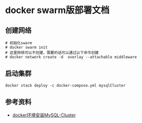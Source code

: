 
# docker swarm版部署文档

## 创建网络

```shell
# 初始化swarm
# docker swarm init
# 这里网络可以不创建，需要的话可以通过以下命令创建
# docker network create -d  overlay --attachable middleware
```

## 启动集群

```shell
docker stack deploy -c docker-compose.yml mysqlCluster
```

## 参考资料

- [docker环境安装MySQL-Cluster](http://t.csdnimg.cn/9KmNs)
